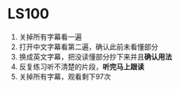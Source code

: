 # LS100
1. 关掉所有字幕看一遍
2. 打开中文字幕看第二遍，确认此前未看懂部分
3. 换成英文字幕，把没读懂部分抄下来并且**确认用法**
4. 反复练习听不清楚的片段，**听完马上跟读**
5. 关掉所有字幕，观看剩下97次